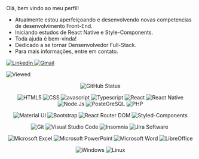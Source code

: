 <div align="center"></div>
Olá, bem vindo ao meu perfil!

- Atualmente estou aperfeiçoando e desenvolvendo novas competencias de desenvolvimento Front-End.
- Iniciando estudos de React Native e Style-Components.
- Toda ajuda é bem-vinda!
- Dedicado a se tornar Densenvolvedor Full-Stack.
- Para mais informações, entre em contato.
<div align="left">
<a href="https://www.linkedin.com/in/ericles-willian-nunes-e-silva-263190200/">
<img src="https://img.shields.io/badge/LinkedIn-0077B5?style=for-the-badge&logo=linkedin&logoColor=white" href="" alt="Linkedin"/>
</a>
<a href="mailto:ewnsilva@gmail.com">
<img src="https://img.shields.io/badge/Gmail-D14836?style=for-the-badge&logo=gmail&logoColor=white" alt="Gmail"/>
</a>
<p></p>
</div>

![Viewed](https://komarev.com/ghpvc/?username=ewnsilva&color=blu)
<div align="center">
<img src="https://github-readme-stats.vercel.app/api?username=ewnsilva&show_icons=true&theme=radical" alt="GitHub Status"/>
</div>
<p></p>
<div align="center">
<img src="https://img.shields.io/badge/HTML5-E34F26?style=for-the-badge&logo=html5&logoColor=white" alt="HTML5" />
<img src="https://img.shields.io/badge/CSS-239120?&style=for-the-badge&logo=css3&logoColor=white" alt="CSS" />
<img src="https://img.shields.io/badge/JavaScript-F7DF1E?style=for-the-badge&logo=javascript&logoColor=black" alt="avascript" />
<img src="https://img.shields.io/badge/TypeScript-007ACC?style=for-the-badge&logo=typescript&logoColor=white" alt="Typescript" />
<img src="https://img.shields.io/badge/React-20232A?style=for-the-badge&logo=react&logoColor=61DAFB" alt="React" />
<img src="https://img.shields.io/badge/React_Native-20232A?style=for-the-badge&logo=react&logoColor=61DAFB" alt="React Native" />
<img src="https://img.shields.io/badge/Node.js-339933?style=for-the-badge&logo=nodedotjs&logoColor=white" alt="Node.Js" />
<img src="https://img.shields.io/badge/PostgreSQL-316192?style=for-the-badge&logo=postgresql&logoColor=white" alt="PosteGreSQL" />
<img src="https://img.shields.io/badge/PHP-777BB4?style=for-the-badge&logo=php&logoColor=white" alt="PHP" />
</div>
<p></p>
<div align="center">
<img src="https://img.shields.io/badge/Material%20UI-007FFF?style=for-the-badge&logo=mui&logoColor=white" alt="Material UI" />
<img src="https://img.shields.io/badge/Bootstrap-563D7C?style=for-the-badge&logo=bootstrap&logoColor=white" alt="Bootstrap" />
<img src="https://img.shields.io/badge/React_Router-CA4245?style=for-the-badge&logo=react-router&logoColor=white" alt="React Router DOM" />
<img src="https://img.shields.io/badge/styled--components-DB7093?style=for-the-badge&logo=styled-components&logoColor=white" alt="Styled-Components" />
</div>
<p></p>
<div align="center">
<img src="https://img.shields.io/badge/Git-E34F26?style=for-the-badge&logo=git&logoColor=white" alt="Git" />
<img src="https://img.shields.io/badge/Visual_Studio_Code-0078D4?style=for-the-badge&logo=visual%20studio%20code&logoColor=white" alt="Visual Studio Code" />
<img src="https://img.shields.io/badge/Insomnia-5849be?style=for-the-badge&logo=Insomnia&logoColor=white" alt="Insomnia" />
<img src="https://img.shields.io/badge/Jira-0052CC?style=for-the-badge&logo=Jira&logoColor=white" alt="Jira Software" />
<img src="" alt="" />
</div>
<p></p>
<div align="center">
<img src="https://img.shields.io/badge/Microsoft_Excel-217346?style=for-the-badge&logo=microsoft-excel&logoColor=white" alt="Microsoft Excel" />
<img src="https://img.shields.io/badge/Microsoft_PowerPoint-B7472A?style=for-the-badge&logo=microsoft-powerpoint&logoColor=white" alt="Microsoft PowerPoint" />
<img src="https://img.shields.io/badge/Microsoft_Word-2B579A?style=for-the-badge&logo=microsoft-word&logoColor=white" alt="Microsoft Word" />
<img src="https://img.shields.io/badge/LibreOffice-18A303?style=for-the-badge&logo=LibreOffice&logoColor=white" alt="LibreOffice" />
</div>
<p></p>
<div align="center">
<img src="https://img.shields.io/badge/Windows-017AD7?style=for-the-badge&logo=windows&logoColor=white" alt="Windows" />
<img src="https://img.shields.io/badge/Linux-E34F26?style=for-the-badge&logo=linux&logoColor=black" alt="Linux" />
</div>
